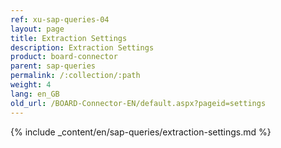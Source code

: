 ```yaml
---
ref: xu-sap-queries-04
layout: page
title: Extraction Settings
description: Extraction Settings
product: board-connector
parent: sap-queries
permalink: /:collection/:path
weight: 4
lang: en_GB
old_url: /BOARD-Connector-EN/default.aspx?pageid=settings
---
```

{% include _content/en/sap-queries/extraction-settings.md %}
